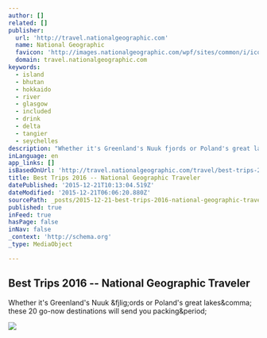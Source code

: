 ```yaml
---
author: []
related: []
publisher:
  url: 'http://travel.nationalgeographic.com'
  name: National Geographic
  favicon: 'http://images.nationalgeographic.com/wpf/sites/common/i/icons/favicon-cb1274471343.ico'
  domain: travel.nationalgeographic.com
keywords:
  - island
  - bhutan
  - hokkaido
  - river
  - glasgow
  - included
  - drink
  - delta
  - tangier
  - seychelles
description: "Whether it's Greenland's Nuuk fjords or Poland's great lakes, these 20 go-now destinations will send you packing."
inLanguage: en
app_links: []
isBasedOnUrl: 'http://travel.nationalgeographic.com/travel/best-trips-2016/?sf17454778=1'
title: Best Trips 2016 -- National Geographic Traveler
datePublished: '2015-12-21T10:13:04.519Z'
dateModified: '2015-12-21T06:06:20.880Z'
sourcePath: _posts/2015-12-21-best-trips-2016-national-geographic-traveler.md
published: true
inFeed: true
hasPage: false
inNav: false
_context: 'http://schema.org'
_type: MediaObject

---
```

<article style=""><h1>Best Trips 2016 -- National Geographic Traveler</h1><p>Whether it's Greenland's Nuuk &amp;fjlig;ords or Poland's great lakes&amp;comma; these 20 go-now destinations will send you packing&amp;period;</p><img src="http://travel.nationalgeographic.com/u/TvyamNb-BivtNwpvn7Sct0VFDulyAfA9wBcU0gVHVnqC5ghndPRhqIbaP-oKNgwEK22QnbFX6eGvQle6nAU/" /></article>